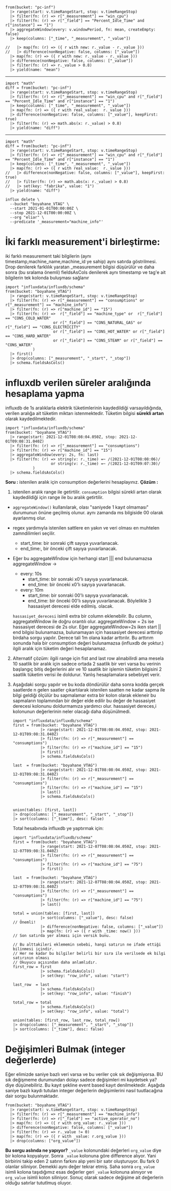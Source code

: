 ```
from(bucket: "pc-inf")
  |> range(start: v.timeRangeStart, stop: v.timeRangeStop)
  |> filter(fn: (r) => r["_measurement"] == "win_cpu")
  |> filter(fn: (r) => r["_field"] == "Percent_Idle_Time" and r["instance"] == "1")
  |> aggregateWindow(every: v.windowPeriod, fn: mean, createEmpty: false)
  |> keep(columns: ["_time", "_measurement", "_value"])
  
//   |> map(fn: (r) => ({ r with new: r._value - r._value }))
//   |> difference(nonNegative: false, columns: ["_value"])
  |> map(fn: (r) => ({ r with new: r._value - r._value }))
  |> difference(nonNegative: false, columns: ["_value"])
  |> filter(fn: (r) => r._value > 0.8)
  |> yield(name: "mean")
  ```
___________________________________________________________________________
```
import "math"
diff = from(bucket: "pc-inf")
  |> range(start: v.timeRangeStart, stop: v.timeRangeStop)
  |> filter(fn: (r) => r["_measurement"] == "win_cpu" and r["_field"] == "Percent_Idle_Time" and r["instance"] == "1")
  |> keep(columns: ["_time", "_measurement", "_value"])
  |> map(fn: (r) => ({ r with real_value:  r._value }))
  |> difference(nonNegative: false, columns: ["_value"], keepFirst: true)
  |> filter(fn: (r) => math.abs(x: r._value) > 0.8)
  |> yield(name: "diff")
 ```
___________________________________________________________________________
```
import "math"
diff = from(bucket: "pc-inf")
  |> range(start: v.timeRangeStart, stop: v.timeRangeStop)
  |> filter(fn: (r) => r["_measurement"] == "win_cpu" and r["_field"] == "Percent_Idle_Time" and r["instance"] == "1")
  |> keep(columns: ["_time", "_measurement", "_value"])
  |> map(fn: (r) => ({ r with real_value:  r._value }))
//   |> difference(nonNegative: false, columns: ["_value"], keepFirst: true)
//   |> filter(fn: (r) => math.abs(x: r._value) > 0.8)
//   |> set(key: "fabrika", value: "1")
  |> yield(name: "diff")
  ```

```
influx delete \
  --bucket "boyahane_VTAG" \
  --start 2021-01-01T00:00:00Z \
  --stop 2021-12-01T00:00:00Z \
  --org "eliar" \
  --predicate '_measurement="machine_info"'
```
# İki farklı measurement'i birleştirme:
iki farklı measurement taki bilgilerin (aynı timestamp,machine_name,machine_id ye sahip) aynı satırda göstrilmesi.
Drop denilerek farklılık yaratan \_measurement bilgisi düşürülür ve daha sonra (bu sralama önemli) fieldsAsCols
denilerek aynı timestamp ve tag'e ait bilgilerin tek kolonda buluşması sağlanır
```
import "influxdata/influxdb/schema"
from(bucket: "boyahane_VTAG")
  |> range(start: v.timeRangeStart, stop: v.timeRangeStop)
  |> filter(fn: (r) => r["_measurement"] == "consumptions" or r["_measurement"] == "machine_info")
  |> filter(fn: (r) => r["machine_id"] == "15")
  |> filter(fn: (r) =>  r["_field"] == "machine_type" or  r["_field"] == "CONS_COLD_WATER"
                     or r["_field"] == "CONS_NATURAL_GAS" or r["_field"] == "CONS_ELECTRICITY"
                     or r["_field"] == "CONS_HOT_WATER" or r["_field"] == "CONS_HARD_WATER" 
                     or r["_field"] == "CONS_STEAM" or r["_field"] == "CONS_WATER" 
            )
  |> first()
  |> drop(columns: ["_measurement", "_start", "_stop"])
  |> schema.fieldsAsCols()
```


# influxdb verilen süreler aralığında hesaplama yapma
influxdb de 1s aralıklarla elektrik tüketimlerinin kaydedildiği varsayıldığında, verilen aralığa ait tüketim miktarı istenmektedir.
Tüketim bilgisi **sürekli artan** olarak kaydedilmektedir.

```
import "influxdata/influxdb/schema"
from(bucket: "boyahane_VTAG")
  |> range(start: 2021-12-01T08:08:04.050Z, stop: 2021-12-01T09:08:31.040Z)
  |> filter(fn: (r) => r["_measurement"] == "consumptions")
  |> filter(fn: (r) => r["machine_id"] == "15")
  |> aggregateWindow(every: 2s, fn: last)
  |> filter(fn: (r) => string(v: r._time) =~ /(2021-12-01T08:08:06)/  
                    or string(v: r._time) =~ /(2021-12-01T09:07:30)/
            )
  |> schema.fieldsAsCols()
```

**Soru :** istenilen aralık için consumption değerlerini hesaplayınız.
**Çözüm :** 
1. istenilen aralık range ile getirtilir. `consumption` bilgisi sürekli artan olarak kaydedildiği
  için range ile bu aralık getirtilir.
  - `aggregateWindow()` kullanılarak, olası "saniyede 1 kayıt olmaması" durumunun önüne geçilmiş olunur.
  aynı zamanda ms bilgiside 00 olarak ayarlanmış olur. 
  * regex yardımıyla istenilen sattlere en yakın ve veri olması en muhtelen zamndilimleri seçilir.
    - start_time: bir sonraki çift sayıya yuvarlanacak.
    - end_time:, bir önceki çift sayıya yuvarlanacak.
  * Eğer bu aggregateWİndow için herhangi start ||| end bulunamazsa aggregateWindow -> 
    - every: 10s 
      - start_time: bir sonraki x0'lı sayıya yuvarlanacak.
      - end_time: bir önceki x0'lı sayıya yuvarlanacak.
    - every: 10m
      - start_time: bir sonraki 00'lı sayıya yuvarlanacak.
      - end_time: bir önceki 00'lı sayıya yuvarlanacak.
    Böylelikle 3 hassasiyet derecesi elde edilmiş. olacak.

    `hassasiyet_derecesi` isimli extra bir column eklenebilir. Bu column, aggregateWindow ile doğru orantılı olur. 
    aggregateWindow = 2s ise hassasiyet derecesi de 2s olur. Eğer aggregateWindow=2s iken start || end bilgisi 
    bulunamazsa, bulunamayan için hassasiyet derecesi arttırılıp birdaha sorgu yapılır. Derece tali 1m olana
    kadar arttırılır. Bu arttırım sonunda hala bir consumption değeri bulunamazsa (influxdb de yoktur.) 
    ilgili aralık için tüketim değeri hesaplanamaz.

2. Alternatif çözüm: ilgili range için fist and last row alınabilirdi ama mesela 10 saatlik bir aralık için sadece ortada 2 saatlik bir veri varsa
bu verinin başlangıç bitiş değerlerini alır ve 10 saatlik bir işlemin tüketim bilgisini 2 saatlik tüketim verisi ile doldurur. Yanlış hesaplamalara sebebiyet    verir.
   
3. Aşağıdaki sorgu yapılır ve bu koda döndürülür daha sonra kodda gerçek saatlerde n gelen saatler çıkartılarak istenilen saatten ne kadar sapma ile bilgi geldiği ölçülür bu sapmalamar extra bir kolon olarak ekleneir bu sapmaların toplamından bir değer elde edilir bu değer de hassasiyet derecesi kolonunu doldurmamıza yardımcı olur. hassasiyet dereces,i kolonunun değerlerinin neler olacağı daha düşünülmedi.
      ```
      import "influxdata/influxdb/schema"
      first = from(bucket: "boyahane_VTAG")
                  |> range(start: 2021-12-01T08:08:04.050Z, stop: 2021-12-01T09:08:31.040Z)
                  |> filter(fn: (r) => r["_measurement"] == "consumptions")
                  |> filter(fn: (r) => r["machine_id"] == "15")
                  |> first()
                  |> schema.fieldsAsCols()

      last  = from(bucket: "boyahane_VTAG")
                  |> range(start: 2021-12-01T08:08:04.050Z, stop: 2021-12-01T09:08:31.040Z)
                  |> filter(fn: (r) => r["_measurement"] == "consumptions")
                  |> filter(fn: (r) => r["machine_id"] == "15")
                  |> last()
                  |> schema.fieldsAsCols()


      union(tables: [first, last])
      |> drop(columns: ["_measurement", "_start", "_stop"])
      |> sort(columns: ["_time"], desc: false)
    ```
    Total hesabınıda influxdb ye yaptırmak için:
    ```
    import "influxdata/influxdb/schema"
    first = from(bucket: "boyahane_VTAG")
                |> range(start: 2021-12-07T08:08:04.050Z, stop: 2021-12-07T09:08:31.040Z)
                |> filter(fn: (r) => r["_measurement"] == "consumptions")
                |> filter(fn: (r) => r["machine_id"] == "75")
                |> first()

    last  = from(bucket: "boyahane_VTAG")
                |> range(start: 2021-12-07T08:08:04.050Z, stop: 2021-12-07T09:08:31.040Z)
                |> filter(fn: (r) => r["_measurement"] == "consumptions")
                |> filter(fn: (r) => r["machine_id"] == "75")
                |> last()

    total = union(tables: [first, last])
                |> sort(columns: ["_value"], desc: false)               // Önemli!
                |> difference(nonNegative: false, columns: ["_value"])
                |> map(fn: (r) => ({ r with _time: now() }))            // Son satırda yer alması için versik bunu. 

    // Bu alttakileri eklememin sebebi, hangi satırın ne ifade ettiği bilinmesi içindir.
    // Her ne kadar bu bilgiler belirli bir sıra ile verilsede ek bilgi satırının olması 
    // Okuyucu açısından daha anlamlıdır.
    first_row = first
                |> schema.fieldsAsCols()
                |> set(key: "row_info", value: "start")

    last_row  = last
                |> schema.fieldsAsCols()
                |> set(key: "row_info", value: "finish")

    total_row = total
                |> schema.fieldsAsCols()
                |> set(key: "row_info", value: "total")

    union(tables: [first_row, last_row, total_row])
    |> drop(columns: ["_measurement", "_start", "_stop"])
    |> sort(columns: ["_time"], desc: false)
    ```
# Değişimleri Bulmak (integer değerlerde)
Eğer elimizde saniye bazlı veri varsa ve bu veriler çok sık değişmiyorsa. BU sık değişmeme durumundan dolayı sadece değişimleri mi kaydetsek ya? diye düşünebiliriz. Bu kayıt şekline event based kayıt denilmektedir. Aşağıda saniye bazlı kaydı tutulan integer değerlerin değişimlerini nasıl tuutlacağına
dair sorgu bulunmaktadır.
```
from(bucket: "boyahane_VTAG")
  |> range(start: v.timeRangeStart, stop: v.timeRangeStop)
  |> filter(fn: (r) => r["_measurement"] == "machine_info")
  |> filter(fn: (r) => r["_field"] == "active_operator_no")
  |> map(fn: (r) => ({ r with org_value: r._value }))
  |> difference(nonNegative: false, columns: ["_value"])
  |> filter(fn: (r) => r._value != 0)
  |> map(fn: (r) => ({ r with _value: r.org_value }))
  |> drop(columns: ["org_value"])
```
**Bu sorgu aslında ne yapıyor?** `_value` kolonundaki değerleri `org_value` diye bir kolona kopyalıyor. Sonra `_value` kolonuna göre difference alıyor. Yani birbirini takip eden 2 satırın farkını alıp yeni bir satır oluşturuyor. Bu fark 0 olanlar siliniyor. Demekki aynı değer tekrar etmiş. Saha sonra `org_value` isimli kolona taşıdığımız esas değerler geri `_value` kolonuna alınıyor ve `org_value` isimli kolon siliniyor. Sonuç olarak sadece değişime ait değerlerin olduğu satırlar tututlmuş oluyor.
